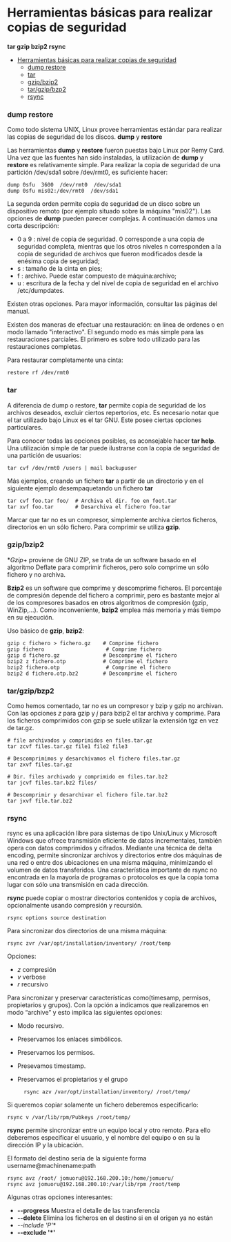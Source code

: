 Herramientas básicas para realizar copias de seguridad
======================================================

**tar­ gzip ­bzip2 ­rsync**

- [Herramientas básicas para realizar copias de seguridad](#herramientas-básicas-para-realizar-copias-de-seguridad)
    - [dump restore](#dump-restore)
    - [tar](#tar)
    - [gzip/bzip2](#gzipbzip2)
    - [tar/gzip/bzp2](#targzipbzp2)
    - [rsync](#rsync)

### dump restore

Como todo sistema UNIX, Linux provee herramientas estándar para realizar las copias de seguridad de los discos.
**dump** y **restore**

Las herramientas **dump** y **restore** fueron puestas bajo Linux por Remy Card. Una vez que las fuentes han sido instaladas, la utilización de **dump**  y **restore** es relativamente simple. Para realizar la copia de seguridad de una partición /dev/sda1 sobre /dev/rmt0, es suficiente hacer:

    dump 0sfu  3600  /dev/rmt0  /dev/sda1
    dump 0sfu mis02:/dev/rmt0  /dev/sda1

La segunda orden permite copia de seguridad de un disco sobre un dispositivo remoto (por ejemplo situado sobre la máquina "mis02"). Las opciones de **dump** pueden parecer complejas. A continuación damos una corta descripción:
- 0 a 9 : nivel de copia de seguridad. 0 corresponde a una copia de seguridad completa, mientras que los otros niveles n corresponden a la copia de seguridad de archivos que fueron modificados desde la enésima copia de seguridad;
- s : tamaño de la cinta en pies;
- f : archivo. Puede estar compuesto de máquina:archivo;
- u : escritura de la fecha y del nivel de copia de seguridad en el archivo /etc/dumpdates.

Existen otras opciones. Para mayor información, consultar las páginas del manual.

Existen dos maneras de efectuar una restauración: en línea de ordenes o en modo llamado "interactivo". El segundo modo es más simple para las restauraciones parciales. El primero es sobre todo utilizado para las restauraciones completas.

Para restaurar completamente una cinta:

    restore rf /dev/rmt0

### tar

A diferencia de dump o restore, **tar** permite copia de seguridad de los archivos deseados, excluir ciertos repertorios, etc. Es necesario notar que el tar utilizado bajo Linux es el tar GNU. Este posee ciertas opciones particulares.

Para conocer todas las opciones posibles, es aconsejable hacer **tar ­help**. Una utilización simple de tar puede ilustrarse con la copia de seguridad de una partición de usuarios:

    tar ­cvf /dev/rmt0 /users | mail backup­user

Más ejemplos, creando un fichero **tar**  a partir de un directorio y en el siguiente ejemplo desempaquetando un fichero **tar**

    tar ­cvf foo.tar foo/  # Archiva el dir. foo en foot.tar
    tar ­xvf foo.tar       # Desarchiva el fichero foo.tar

Marcar que tar no es un compresor, simplemente archiva ciertos ficheros, directorios en un sólo fichero. Para comprimir se utiliza **gzip**.

### gzip/bzip2

**Gzip*+ proviene de GNU ZIP, se trata de un software basado en el algoritmo Deflate para comprimir ficheros, pero solo comprime un sólo fichero y no archiva. 

**Bzip2** es un software que comprime y descomprime ficheros. El porcentaje de compresión depende del fichero a comprimir, pero es bastante mejor al de los compresores basados en otros algoritmos de compresión (gzip, WinZip,...). Como inconveniente, **bzip2** emplea más memoria y más tiempo en su ejecución.

Uso básico de **gzip**, **bzip2**:

    gzip ­c fichero > fichero.gz    # Comprime fichero
    gzip fichero                    # Comprime fichero
    gzip ­d fichero.gz              # Descomprime el fichero
    bzip2 ­z fichero.otp            # Comprime el fichero
    bzip2 fichero.otp               # Comprime el fichero
    bzip2 ­d fichero.otp.bz2        # Descomprime el fichero

### tar/gzip/bzp2

Como hemos comentado, tar no es un compresor y bzip y gzip no archivan. Con las opciones *z*  para  gzip  y  *j*  para bzip2 el tar archiva y comprime. Para los ficheros comprimidos con gzip se suele utilizar la extensión tgz en vez de tar.gz.

    # file archivados y comprimidos en files.tar.gz 
    tar ­zcvf files.tar.gz file1 file2 file3

    # Descomprimimos y desarchivamos el fichero files.tar.gz
    tar ­zxvf files.tar.gz

    # Dir. files archivado y comprimido en files.tar.bz2
    tar ­jcvf files.tar.bz2 files/
    
    # Descomprimir y desarchivar el fichero file.tar.bz2
    tar ­jxvf file.tar.bz2

### rsync

rsync es una aplicación libre para sistemas de tipo Unix/Linux y Microsoft Windows que ofrece transmisión eficiente de datos incrementales, también opera con datos comprimidos y cifrados. Mediante una técnica de delta encoding, permite sincronizar archivos y directorios entre dos máquinas de una red o entre dos ubicaciones en una misma máquina, minimizando el volumen de datos transferidos. Una característica importante de rsync no encontrada en la mayoría de programas o protocolos es que la copia toma lugar con sólo una transmisión en cada dirección. 

**rsync**   puede   copiar   o   mostrar   directorios   contenidos   y   copia   de   archivos, opcionalmente usando compresión y recursión.
    
    rsync options source destination

Para sincronizar dos directorios de una misma máquina:

    rsync ­zvr /var/opt/installation/inventory/ /root/temp

Opciones:

- ­*z* compresión
- ­*v* verbose
- *r* recursivo

Para sincronizar y preservar características como(timesamp, permisos, propietarios y grupos). Con la opción ­a indicamos que realizaremos en modo “archive” y esto implica las siguientes opciones:

- Modo recursivo.
- Preservamos los enlaces simbólicos.
- Preservamos los permisos.
- Presevamos timestamp.
- Preservamos el propietarios y el grupo

        rsync ­azv /var/opt/installation/inventory/ /root/temp/

Si queremos copiar solamente un fichero deberemos especificarlo:

    rsync ­v /var/lib/rpm/Pubkeys /root/temp/

**rsync** permite sincronizar entre un equipo local y otro remoto. Para ello deberemos  especificar el usuario, y el nombre del equipo o en su la dirección IP y la ubicación. 

El formato del destino seria de la siguiente forma username@machinename:path
    
    rsync ­avz /root/ jomuoru@192.168.200.10:/home/jomuoru/
    rsync ­avz jomuoru@192.168.200.10:/var/lib/rpm /root/temp

Algunas otras opciones interesantes: 
- **­­--progress** Muestra el detalle de las transferencia
- **--delete** Elimina los ficheros en el destino si en el origen ya no están 
- **--include 'P*'** 
- ­**--exclude '*'**